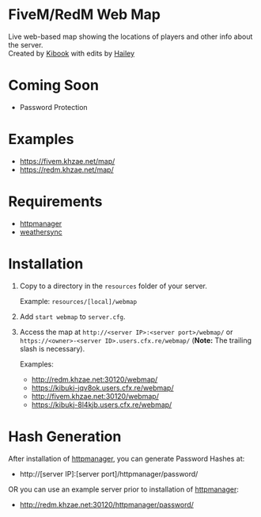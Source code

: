 # FiveM/RedM Web Map

Live web-based map showing the locations of players and other info about the server.  
Created by [Kibook](https://github.com/kibook/) with edits by [Hailey](https://github.com/Hailey-Ross/)  

# Coming Soon

- Password Protection  

# Examples

- https://fivem.khzae.net/map/
- https://redm.khzae.net/map/

# Requirements

- [httpmanager](https://github.com/kibook/httpmanager)
- [weathersync](https://github.com/kibook/redm-weathersync)

# Installation

1. Copy to a directory in the `resources` folder of your server.

   Example: `resources/[local]/webmap`

2. Add `start webmap` to `server.cfg`.

3. Access the map at `http://<server IP>:<server port>/webmap/` or `https://<owner>-<server ID>.users.cfx.re/webmap/` (**Note:** The trailing slash is necessary).
   
   Examples:
   - http://redm.khzae.net:30120/webmap/
   - https://kibukj-jqv8ok.users.cfx.re/webmap/
   - http://fivem.khzae.net:30120/webmap/
   - https://kibukj-8l4kjb.users.cfx.re/webmap/

# Hash Generation

After installation of [httpmanager](https://github.com/kibook/httpmanager), you can generate Password Hashes at:  
- http://[server IP]:[server port]/httpmanager/password/  
  
 OR you can use an example server prior to installation of [httpmanager](https://github.com/kibook/httpmanager):  
  
- http://redm.khzae.net:30120/httpmanager/password/  